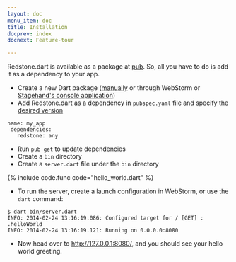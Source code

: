 ```yaml
---
layout: doc
menu_item: doc
title: Installation
docprev: index
docnext: Feature-tour

---
```

Redstone.dart is available as a package at [pub](http://pub.dartlang.org/). So, all you have to do is add it as a dependency to your app.

* Create a new Dart package ([manually](http://pub.dartlang.org/doc/) or through WebStorm or [Stagehand's console application](http://stagehand.pub))
* Add Redstone.dart as a dependency in `pubspec.yaml` file and specify the [desired version](https://pub.dartlang.org/packages/redstone#installing)

```
name: my_app
 dependencies:
   redstone: any
```

- Run `pub get` to update dependencies
- Create a `bin` directory
- Create a `server.dart` file under the `bin` directory

{% include code.func code="hello_world.dart" %}

- To run the server, create a launch configuration in WebStorm, or use the `dart` command:

```
$ dart bin/server.dart
INFO: 2014-02-24 13:16:19.086: Configured target for / [GET] : .helloWorld
INFO: 2014-02-24 13:16:19.121: Running on 0.0.0.0:8080
```

- Now head over to http://127.0.0.1:8080/, and you should see your hello world greeting.
